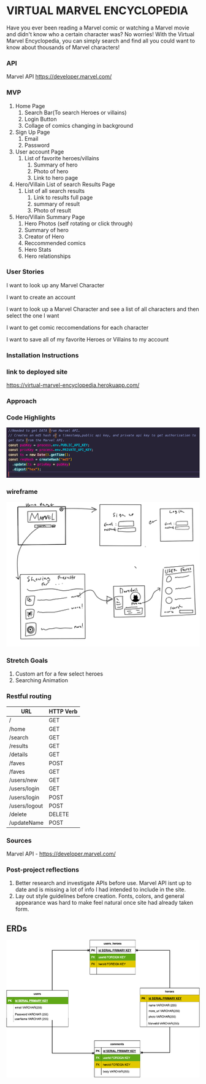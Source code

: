 # VIRTUAL MARVEL ENCYCLOPEDIA

Have you ever been reading a Marvel comic or watching a Marvel movie and didn't know who a certain character was? No worries! With the Virtual Marvel Encyclopedia, you can simply search and find all you could want to know about thousands of Marvel characters! 

### API
Marvel API 
https://developer.marvel.com/

### MVP

1. Home Page
    1. Search Bar(To search Heroes or villains)
    2. Login Button
    3. Collage of comics changing in background
2. Sign Up Page
    1. Email
    2. Password
3. User account Page
    1. List of favorite heroes/villains
        1. Summary of hero
        2. Photo of hero
        3. Link to hero page
4. Hero/Villain List of search Results Page
    1. List of all search results
        1. Link to results full page
        2. summary of result
        3. Photo of result
5. Hero/Villain Summary Page
    1. Hero Photos (self rotating or click through)
    2. Summary of hero
    3. Creator of Hero
    4. Reccommended comics
    5. Hero Stats
    6. Hero relationships



### User Stories
I want to look up any Marvel Character

I want to create an account

I want to look up a Marvel Character and see a list of all characters and then select the one I want

I want to get comic reccomendations for each character

I want to save all of my favorite Heroes or Villains to my account

### Installation Instructions

### link to deployed site

https://virtual-marvel-encyclopedia.herokuapp.com/

### Approach

### Code Highlights
![Hash Code Highlight](/hashHighlight.png)



### wireframe
![Wireframe of my project](./readmePhotos/Wireframe.png)

### Stretch Goals
1. Custom art for a few select heroes
2. Searching Animation

### Restful routing

| **URL** | **HTTP Verb** |
|------------|-------------|
|/         | GET   
|/home      | GET
|/search    | GET
|/results    | GET
|/details   | GET 
|/faves        | POST
|/faves        | GET
| /users/new         | GET         
| /users/login          | GET  
| /users/login          | POST 
| /users/logout          | POST 
| /delete          | DELETE 
| /updateName          | POST


### Sources

Marvel API - https://developer.marvel.com/

### Post-project reflections

1. Better research and investigate APIs before use. Marvel API isnt up to date and is missing a lot of info I had intended to include in the site. 
2. Lay out style guidelines before creation. Fonts, colors, and general appearance was hard to make feel natural once site had already taken form. 




## ERDs 

![an ERD of my project](Diagram.drawio.png)